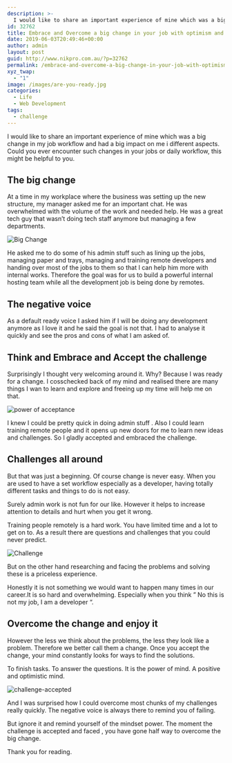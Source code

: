```yaml
---
description: >-
  I would like to share an important experience of mine which was a big change in my job workflow and had a big impact on me i different aspects. Could you ever encounter such changes in your jobs or daily workflow, this might be helpful to you.
id: 32762
title: Embrace and Overcome a big change in your job with optimism and acceptance
date: 2019-06-03T20:49:46+00:00
author: admin
layout: post
guid: http://www.nikpro.com.au/?p=32762
permalink: /embrace-and-overcome-a-big-change-in-your-job-with-optimism-and-acceptance/
xyz_twap:
  - "1"
image: /images/are-you-ready.jpg
categories:
  - Life
  - Web Development
tags:
  - challenge
---
```


I would like to share an important experience of mine which was a big change in my job workflow and had a big impact on me i different aspects. Could you ever encounter such changes in your jobs or daily workflow, this might be helpful to you.

## The big change

At a time in my workplace where the business was setting up the new structure, my manager asked me for an important chat. He was overwhelmed with the volume of the work and needed help. He was a great tech guy that wasn&#8217;t doing tech staff anymore but managing a few departments.

![Big Change](/images/big-change.jpg)

He asked me to do some of his admin stuff such as lining up the jobs, managing paper and trays, managing and training remote developers and handing over most of the jobs to them so that I can help him more with internal works. Therefore the goal was for us to build a powerful internal hosting team while all the development job is being done by remotes.

## The negative voice

As a default ready voice I asked him if I will be doing any development anymore as I love it and he said the goal is not that. I had to analyse it quickly and see the pros and cons of what I am asked of.

## Think and Embrace and Accept the challenge

Surprisingly I thought very welcoming around it. Why? Because I was ready for a change. I cosschecked back of my mind and realised there are many things I wan to learn and explore and freeing up my time will help me on that.

![power of acceptance](/images/acceptance.jpg)

I knew I could be pretty quick in doing admin stuff . Also I could learn training remote people and it opens up new doors for me to learn new ideas and challenges. So I gladly accepted and embraced the challenge.

## Challenges all around

But that was just a beginning. Of course change is never easy. When you are used to have a set workflow especially as a developer, having totally different tasks and things to do is not easy.

Surely admin work is not fun for our like. However it helps to increase attention to details and hurt when you get it wrong.

Training people remotely is a hard work. You have limited time and a lot to get on to. As a result there are questions and challenges that you could never predict. 

![Challenge](/images/challenge.jpg)

But on the other hand researching and facing the problems and solving these is a priceless experience.

Honestly it is not something we would want to happen many times in our career.It is so hard and overwhelming. Especially when you think &#8221; No this is not my job, I am a developer &#8220;.

## Overcome the change and enjoy it

However the less we think about the problems, the less they look like a problem. Therefore we better call them a change. Once you accept the change, your mind constantly looks for ways to find the solutions.

To finish tasks. To answer the questions. It is the power of mind. A positive and optimistic mind.

![challenge-accepted](/images/challenge-accepted.jpg)

And I was surprised how I could overcome most chunks of my challenges really quickly. The negative voice is always there to remind you of failing.

But ignore it and remind yourself of the mindset power. The moment the challenge is accepted and faced , you have gone half way to overcome the big change.

Thank you for reading.
